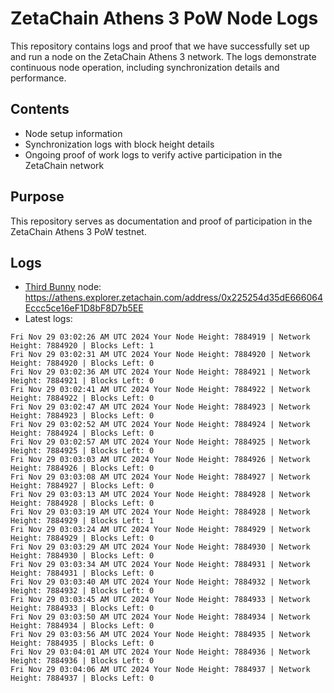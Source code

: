 # ZetaChain Athens 3 PoW Node Logs
This repository contains logs and proof that we have successfully set up and run a node on the ZetaChain Athens 3 network. The logs demonstrate continuous node operation, including synchronization details and performance.

## Contents
- Node setup information
- Synchronization logs with block height details
- Ongoing proof of work logs to verify active participation in the ZetaChain network

## Purpose
This repository serves as documentation and proof of participation in the ZetaChain Athens 3 PoW testnet.

## Logs

- [Third Bunny](https://thirdbunny.xyz/) node: https://athens.explorer.zetachain.com/address/0x225254d35dE666064Eccc5ce16eF1D8bF8D7b5EE
- Latest logs:
```
Fri Nov 29 03:02:26 AM UTC 2024 Your Node Height: 7884919 | Network Height: 7884920 | Blocks Left: 1
Fri Nov 29 03:02:31 AM UTC 2024 Your Node Height: 7884920 | Network Height: 7884920 | Blocks Left: 0
Fri Nov 29 03:02:36 AM UTC 2024 Your Node Height: 7884921 | Network Height: 7884921 | Blocks Left: 0
Fri Nov 29 03:02:41 AM UTC 2024 Your Node Height: 7884922 | Network Height: 7884922 | Blocks Left: 0
Fri Nov 29 03:02:47 AM UTC 2024 Your Node Height: 7884923 | Network Height: 7884923 | Blocks Left: 0
Fri Nov 29 03:02:52 AM UTC 2024 Your Node Height: 7884924 | Network Height: 7884924 | Blocks Left: 0
Fri Nov 29 03:02:57 AM UTC 2024 Your Node Height: 7884925 | Network Height: 7884925 | Blocks Left: 0
Fri Nov 29 03:03:03 AM UTC 2024 Your Node Height: 7884926 | Network Height: 7884926 | Blocks Left: 0
Fri Nov 29 03:03:08 AM UTC 2024 Your Node Height: 7884927 | Network Height: 7884927 | Blocks Left: 0
Fri Nov 29 03:03:13 AM UTC 2024 Your Node Height: 7884928 | Network Height: 7884928 | Blocks Left: 0
Fri Nov 29 03:03:19 AM UTC 2024 Your Node Height: 7884928 | Network Height: 7884929 | Blocks Left: 1
Fri Nov 29 03:03:24 AM UTC 2024 Your Node Height: 7884929 | Network Height: 7884929 | Blocks Left: 0
Fri Nov 29 03:03:29 AM UTC 2024 Your Node Height: 7884930 | Network Height: 7884930 | Blocks Left: 0
Fri Nov 29 03:03:34 AM UTC 2024 Your Node Height: 7884931 | Network Height: 7884931 | Blocks Left: 0
Fri Nov 29 03:03:40 AM UTC 2024 Your Node Height: 7884932 | Network Height: 7884932 | Blocks Left: 0
Fri Nov 29 03:03:45 AM UTC 2024 Your Node Height: 7884933 | Network Height: 7884933 | Blocks Left: 0
Fri Nov 29 03:03:50 AM UTC 2024 Your Node Height: 7884934 | Network Height: 7884934 | Blocks Left: 0
Fri Nov 29 03:03:56 AM UTC 2024 Your Node Height: 7884935 | Network Height: 7884935 | Blocks Left: 0
Fri Nov 29 03:04:01 AM UTC 2024 Your Node Height: 7884936 | Network Height: 7884936 | Blocks Left: 0
Fri Nov 29 03:04:06 AM UTC 2024 Your Node Height: 7884937 | Network Height: 7884937 | Blocks Left: 0
```
